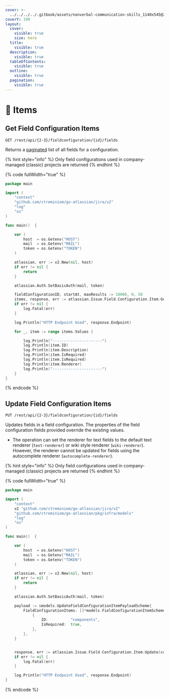 ```yaml
---
cover: >-
  ../../../../.gitbook/assets/nonverbal-communication-skills_1140x545@2x-1560x760.jpg
coverY: 199
layout:
  cover:
    visible: true
    size: hero
  title:
    visible: true
  description:
    visible: true
  tableOfContents:
    visible: true
  outline:
    visible: true
  pagination:
    visible: true
---
```


# 🍤 Items

## Get Field Configuration Items

`GET /rest/api/{2-3}/fieldconfiguration/{id}/fields`

Returns a [paginated](https://developer.atlassian.com/cloud/jira/platform/rest/v3/intro/#pagination) list of all fields for a configuration.

{% hint style="info" %}
Only field configurations used in company-managed (classic) projects are returned
{% endhint %}

{% code fullWidth="true" %}
```go
package main

import (
	"context"
	"github.com/ctreminiom/go-atlassian/jira/v2"
	"log"
	"os"
)

func main()  {

	var (
		host  = os.Getenv("HOST")
		mail  = os.Getenv("MAIL")
		token = os.Getenv("TOKEN")
	)

	atlassian, err := v2.New(nil, host)
	if err != nil {
		return
	}

	atlassian.Auth.SetBasicAuth(mail, token)

	fieldConfigurationID, startAt, maxResults := 10000, 0, 50
	items, response, err := atlassian.Issue.Field.Configuration.Item.Gets(context.Background(), fieldConfigurationID, startAt, maxResults)
	if err != nil {
		log.Fatal(err)
	}

	log.Println("HTTP Endpoint Used", response.Endpoint)

	for _, item := range items.Values {

		log.Println("----------------------")
		log.Println(item.ID)
		log.Println(item.Description)
		log.Println(item.IsRequired)
		log.Println(item.IsRequired)
		log.Println(item.Renderer)
		log.Println("----------------------")
	}
}
```
{% endcode %}

## Update Field Configuration Items

`PUT /rest/api/{2-3}/fieldconfiguration/{id}/fields`

Updates fields in a field configuration. The properties of the field configuration fields provided override the existing values.

* The operation can set the renderer for text fields to the default text renderer (`text-renderer`) or wiki style renderer (`wiki-renderer`). However, the renderer cannot be updated for fields using the autocomplete renderer (`autocomplete-renderer`).

{% hint style="info" %}
Only field configurations used in company-managed (classic) projects are returned
{% endhint %}

{% code fullWidth="true" %}
```go
package main

import (
	"context"
	v2 "github.com/ctreminiom/go-atlassian/jira/v2"
	"github.com/ctreminiom/go-atlassian/pkg/infra/models"
	"log"
	"os"
)

func main()  {

	var (
		host  = os.Getenv("HOST")
		mail  = os.Getenv("MAIL")
		token = os.Getenv("TOKEN")
	)

	atlassian, err := v2.New(nil, host)
	if err != nil {
		return
	}

	atlassian.Auth.SetBasicAuth(mail, token)

	payload := &models.UpdateFieldConfigurationItemPayloadScheme{
		FieldConfigurationItems: []*models.FieldConfigurationItemScheme{
			{
				ID:          "components",
				IsRequired:  true,
			},
		},
	}


	response, err := atlassian.Issue.Field.Configuration.Item.Update(context.Background(), 10000, payload)
	if err != nil {
		log.Fatal(err)
	}

	log.Println("HTTP Endpoint Used", response.Endpoint)
}
```
{% endcode %}
